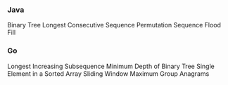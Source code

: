 ### Java
Binary Tree Longest Consecutive Sequence
Permutation Sequence
Flood Fill

### Go
Longest Increasing Subsequence
Minimum Depth of Binary Tree
Single Element in a Sorted Array
Sliding Window Maximum
Group Anagrams